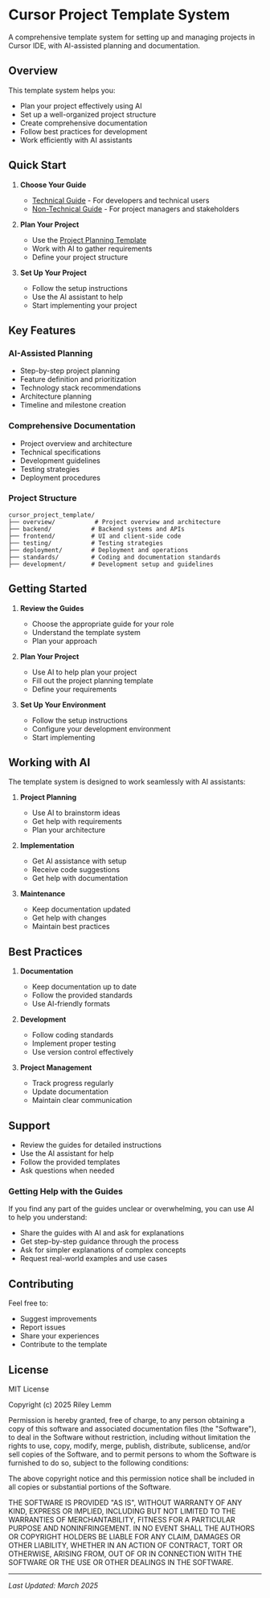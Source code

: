 # Cursor Project Template System

A comprehensive template system for setting up and managing projects in Cursor IDE, with AI-assisted planning and documentation.

## Overview

This template system helps you:
- Plan your project effectively using AI
- Set up a well-organized project structure
- Create comprehensive documentation
- Follow best practices for development
- Work efficiently with AI assistants

## Quick Start

1. **Choose Your Guide**
   - [Technical Guide](HOW_TO_USE.md) - For developers and technical users
   - [Non-Technical Guide](HOW_TO_USE_NON_TECHNICAL.md) - For project managers and stakeholders

2. **Plan Your Project**
   - Use the [Project Planning Template](PROJECT_PLANNING_TEMPLATE.md)
   - Work with AI to gather requirements
   - Define your project structure

3. **Set Up Your Project**
   - Follow the setup instructions
   - Use the AI assistant to help
   - Start implementing your project

## Key Features

### AI-Assisted Planning
- Step-by-step project planning
- Feature definition and prioritization
- Technology stack recommendations
- Architecture planning
- Timeline and milestone creation

### Comprehensive Documentation
- Project overview and architecture
- Technical specifications
- Development guidelines
- Testing strategies
- Deployment procedures

### Project Structure
```
cursor_project_template/
├── overview/           # Project overview and architecture
├── backend/           # Backend systems and APIs
├── frontend/          # UI and client-side code
├── testing/           # Testing strategies
├── deployment/        # Deployment and operations
├── standards/         # Coding and documentation standards
├── development/       # Development setup and guidelines
```

## Getting Started

1. **Review the Guides**
   - Choose the appropriate guide for your role
   - Understand the template system
   - Plan your approach

2. **Plan Your Project**
   - Use AI to help plan your project
   - Fill out the project planning template
   - Define your requirements

3. **Set Up Your Environment**
   - Follow the setup instructions
   - Configure your development environment
   - Start implementing

## Working with AI

The template system is designed to work seamlessly with AI assistants:

1. **Project Planning**
   - Use AI to brainstorm ideas
   - Get help with requirements
   - Plan your architecture

2. **Implementation**
   - Get AI assistance with setup
   - Receive code suggestions
   - Get help with documentation

3. **Maintenance**
   - Keep documentation updated
   - Get help with changes
   - Maintain best practices

## Best Practices

1. **Documentation**
   - Keep documentation up to date
   - Follow the provided standards
   - Use AI-friendly formats

2. **Development**
   - Follow coding standards
   - Implement proper testing
   - Use version control effectively

3. **Project Management**
   - Track progress regularly
   - Update documentation
   - Maintain clear communication

## Support

- Review the guides for detailed instructions
- Use the AI assistant for help
- Follow the provided templates
- Ask questions when needed

### Getting Help with the Guides
If you find any part of the guides unclear or overwhelming, you can use AI to help you understand:
- Share the guides with AI and ask for explanations
- Get step-by-step guidance through the process
- Ask for simpler explanations of complex concepts
- Request real-world examples and use cases

## Contributing

Feel free to:
- Suggest improvements
- Report issues
- Share your experiences
- Contribute to the template

## License

MIT License

Copyright (c) 2025 Riley Lemm

Permission is hereby granted, free of charge, to any person obtaining a copy
of this software and associated documentation files (the "Software"), to deal
in the Software without restriction, including without limitation the rights
to use, copy, modify, merge, publish, distribute, sublicense, and/or sell
copies of the Software, and to permit persons to whom the Software is
furnished to do so, subject to the following conditions:

The above copyright notice and this permission notice shall be included in all
copies or substantial portions of the Software.

THE SOFTWARE IS PROVIDED "AS IS", WITHOUT WARRANTY OF ANY KIND, EXPRESS OR
IMPLIED, INCLUDING BUT NOT LIMITED TO THE WARRANTIES OF MERCHANTABILITY,
FITNESS FOR A PARTICULAR PURPOSE AND NONINFRINGEMENT. IN NO EVENT SHALL THE
AUTHORS OR COPYRIGHT HOLDERS BE LIABLE FOR ANY CLAIM, DAMAGES OR OTHER
LIABILITY, WHETHER IN AN ACTION OF CONTRACT, TORT OR OTHERWISE, ARISING FROM,
OUT OF OR IN CONNECTION WITH THE SOFTWARE OR THE USE OR OTHER DEALINGS IN THE
SOFTWARE.

---

*Last Updated: March 2025* 